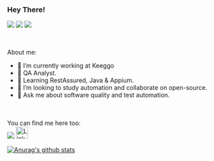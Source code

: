 
<!--
**renatograsso10/renatograsso10** is a ✨ _special_ ✨ repository because its `README.md` (this file) appears on your GitHub profile.

Here are some ideas to get you started:

- 🔭 I’m currently working on ...
- 🌱 I’m currently learning ...
- 👯 I’m looking to collaborate on ...
- 🤔 I’m looking for help with ...
- 💬 Ask me about ...
- 📫 How to reach me: ...
- 😄 Pronouns: ...
- ⚡ Fun fact: ...
-->

### Hey There! 

[<img src="https://img.shields.io/badge/%F0%9F%92%9C-Tests-blue?style=for-the-badge&color=purple"/>](#)
[<img src="https://img.shields.io/badge/%F0%9F%92%9C-Automation-blue?style=for-the-badge&color=pink"/>](#)
[<img src="https://img.shields.io/badge/%F0%9F%92%9C-Games-blue?style=for-the-badge&color=black"/>](#)

<br>

About me: 
- 🔭 I’m currently working at Keeggo
- 🐻 QA Analyst.
- 🌱 Learning RestAssured, Java & Appium.
- 👯 I’m looking to study automation and collaborate on open-source.
- 💬 Ask me about software quality and test automation. 

<br><br>
You can find me here too:
<br>
[<img src="https://img.shields.io/badge/instagram-%23e4405f.svg?&style=for-the-badge&logo=instagram&logoColor=white"/>](https://www.instagram.com/renato_grasso/)
[<img src="https://img.shields.io/badge/LinkedIn-282C34?logo=linkedin&logoColor=0077B5" alt="LinkedIn logo" title="LinkedIn" height="28" />](https://www.linkedin.com/in/renato-grasso-bueno-nascimento-7a4117144/)


[![Anurag's github stats](https://github-readme-stats.vercel.app/api?username=renatograsso95&show_icons=true&theme=dracula)](https://github.com/renatograsso95)
<br/>
